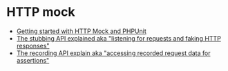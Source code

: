 # HTTP mock

 - [Getting started with HTTP Mock and PHPUnit](start.md)
 - [The stubbing API explained aka "listening for requests and faking HTTP responses"](stubbing.md)
 - [The recording API explain aka "accessing recorded request data for assertions"](recording.md)
